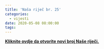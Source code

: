 ```yaml
---
title: 'Naša riječ br. 25'
categories:
  - vijesti
date: 2020-05-08 08:00:00
tags:
---
```

<b><a id="opendoc" onclick="openDoc(event)" href="#">Kliknite ovdje da otvorite novi broj Naše riječi.</a></b>





<script defer src="/js/simplelightbox.js"></script>
<script>
var e=document.createElement('link');e.rel='prefetch',e.href="https://www.yumpu.com/xx/embed/view/tTjY8L3G2bUXPMnx",document.head.appendChild(e);
function openDoc(ev){
	ev.preventDefault();
	SimpleLightbox.open({content:'<iframe style="width: 90vw; height: 90vh;" src="https://www.yumpu.com/xx/embed/view/tTjY8L3G2bUXPMnx" frameborder="0" allowfullscreen="true"  allowtransparency="true"></iframe>',elementClass:'slbContentEl'});
}
</script>
